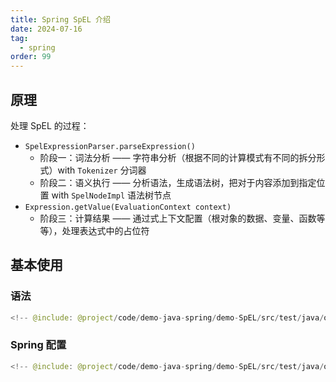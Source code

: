 ```yaml
---
title: Spring SpEL 介绍
date: 2024-07-16
tag:
  - spring
order: 99
---
```



## 原理

处理 SpEL 的过程：

- `SpelExpressionParser.parseExpression()`
  - 阶段一：词法分析 —— 字符串分析（根据不同的计算模式有不同的拆分形式）with `Tokenizer` 分词器
  - 阶段二：语义执行 —— 分析语法，生成语法树，把对于内容添加到指定位置 with `SpelNodeImpl` 语法树节点
- `Expression.getValue(EvaluationContext context)`
  - 阶段三：计算结果 —— 通过式上下文配置（根对象的数据、变量、函数等等），处理表达式中的占位符

## 基本使用

### 语法

```java
<!-- @include: @project/code/demo-java-spring/demo-SpEL/src/test/java/org/example/spel/SimpleTest01Syntax.java -->
```

### Spring 配置

```java
<!-- @include: @project/code/demo-java-spring/demo-SpEL/src/test/java/org/example/spel/SimpleTest02Spring.java -->
```
